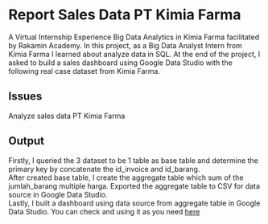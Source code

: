 # Report Sales Data PT Kimia Farma

A Virtual Internship Experience Big Data Analytics in Kimia Farma facilitated by Rakamin Academy. 
In this project, as a Big Data Analyst Intern from Kimia Farma I learned about analyze data in SQL.
At the end of the project, I asked to build a sales dashboard using Google Data Studio with the following real case dataset from Kimia Farma.

## Issues

Analyze sales data PT Kimia Farma

## Output

Firstly, I queried the 3 dataset to be 1 table as base table and determine the primary key by concatenate the id_invoice and id_barang.
<br/>
After created base table, I create the aggregate table which sum of the jumlah_barang multiple harga. 
Exported the aggregate table to CSV for data source in Google Data Studio.
<br/>
Lastly, I built a dashboard using data source from aggregate table in Google Data Studio. You can check and using it as you need 
[here](https://lookerstudio.google.com/reporting/576c6f65-b65e-4480-88e1-09a561fe1632)
